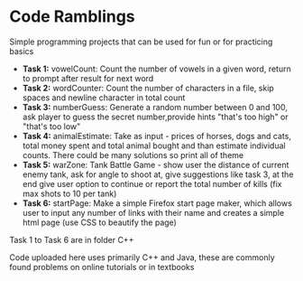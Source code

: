 # Code Ramblings
<p> Simple programming projects that can be used for fun or for practicing basics</p>
<ul>
	<li> <b>Task 1:</b> vowelCount: Count the number of vowels in a given word, return to prompt after result for next word</li>
	<li> <b>Task 2:</b> wordCounter: Count the number of characters in a file, skip spaces and newline character in total count</li>
	<li> <b>Task 3:</b> numberGuess: Generate a random number between 0 and 100, ask player to guess the secret number,provide hints "that's too high" or "that's too low"</li>
	<li> <b>Task 4:</b> animalEstimate: Take as input - prices of horses, dogs and cats, total money spent and total animal bought and than estimate individual counts. There could be many solutions so print all of theme</li>
	<li> <b>Task 5:</b> warZone: Tank Battle Game - show user the distance of current enemy tank, ask for angle to shoot at, give suggestions like task 3, at the end give user option to continue or report the total number of kills (fix max shots to 10 per tank) </li>
	<li> <b>Task 6:</b> startPage: Make a simple Firefox start page maker, which allows user to input any number of links with their name and creates a simple html page (use CSS to beautify the page)</li>
</ul>
<p> Task 1 to Task 6 are in folder C++</p>
<p> Code uploaded here uses primarily C++ and Java, these are commonly found problems on online tutorials or in textbooks </p>

